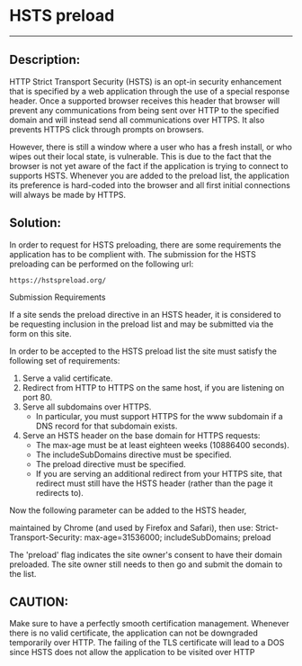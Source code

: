 # HSTS preload
-------

## Description:

HTTP Strict Transport Security (HSTS) is an opt-in security enhancement that is specified by a 
web application through the use of a special response header. Once a supported browser receives 
this header that browser will prevent any communications from being sent over HTTP to the specified 
domain and will instead send all communications over HTTPS. It also prevents HTTPS click through prompts on browsers.

However, there is still a window where a user who has a fresh install, or who wipes out their local state,
is vulnerable. This is due to the fact that the browser is not yet aware of the fact if the application is trying to connect to supports HSTS. Whenever you are added to the preload list,
the application its preference is hard-coded into the browser and all first initial connections will
always be made by HTTPS.

## Solution:

In order to request for HSTS preloading, there are some requirements the application has to 
be complient with. The submission for the HSTS preloading can be performed on the following url:

    https://hstspreload.org/

Submission Requirements

If a site sends the preload directive in an HSTS header, it is considered to be requesting 
inclusion in the preload list and may be submitted via the form on this site.

In order to be accepted to the HSTS preload list the site must satisfy the following set of requirements:

1. Serve a valid certificate.
2. Redirect from HTTP to HTTPS on the same host, if you are listening on port 80.
3. Serve all subdomains over HTTPS.
   - In particular, you must support HTTPS for the www subdomain if a DNS record for that subdomain exists.
5. Serve an HSTS header on the base domain for HTTPS requests:
   - The max-age must be at least eighteen weeks (10886400 seconds).
   - The includeSubDomains directive must be specified.
   - The preload directive must be specified.
   - If you are serving an additional redirect from your HTTPS site, that redirect must still have the HSTS
     header (rather than the page it redirects to).

Now the following parameter can be added to the HSTS header,

maintained by Chrome (and used by Firefox and Safari), then use:
    Strict-Transport-Security: max-age=31536000; includeSubDomains; preload

The 'preload' flag indicates the site owner's consent to have their domain preloaded. The site owner
still needs to then go and submit the domain to the list.

## CAUTION:

Make sure to have a perfectly smooth certification management. Whenever there is no
valid certificate, the application can not be downgraded temporarily over HTTP. The failing of
the TLS certificate will lead to a DOS since HSTS does not allow the application to be visited over HTTP
